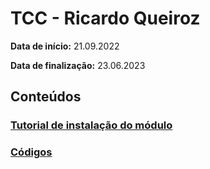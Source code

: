 # **TCC - Ricardo Queiroz**
**Data de início:** 21.09.2022

**Data de finalização:** 23.06.2023
## **Conteúdos**
### [Tutorial de instalação do módulo](https://github.com/ricardoqueirozz/tcc/blob/main/tutorials/howtoinstal.ipynb)
### [Códigos](https://github.com/ricardoqueirozz/tcc/tree/main/codes)
